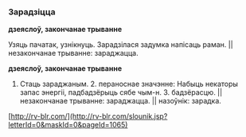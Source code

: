 ### Зарадзіцца
**дзеяслоў, закончанае трыванне**

Узяць пачатак, узнікнуць. Зарадзілася задумка напісаць раман. || незакончанае трыванне: зараджацца.

**дзеяслоў, закончанае трыванне**

1. Стаць зараджаным. 2. пераноснае значэнне: Набыць некаторы запас энергіі, падбадзёрыць сябе чым-н. З. бадзёрасцю. || незакончанае трыванне: зараджацца. || назоўнік: зарадка.

<a rel="author">[http://rv-blr.com/](http://rv-blr.com/slounik.jsp?letterId=0&maskId=0&pageId=1065)</a>
